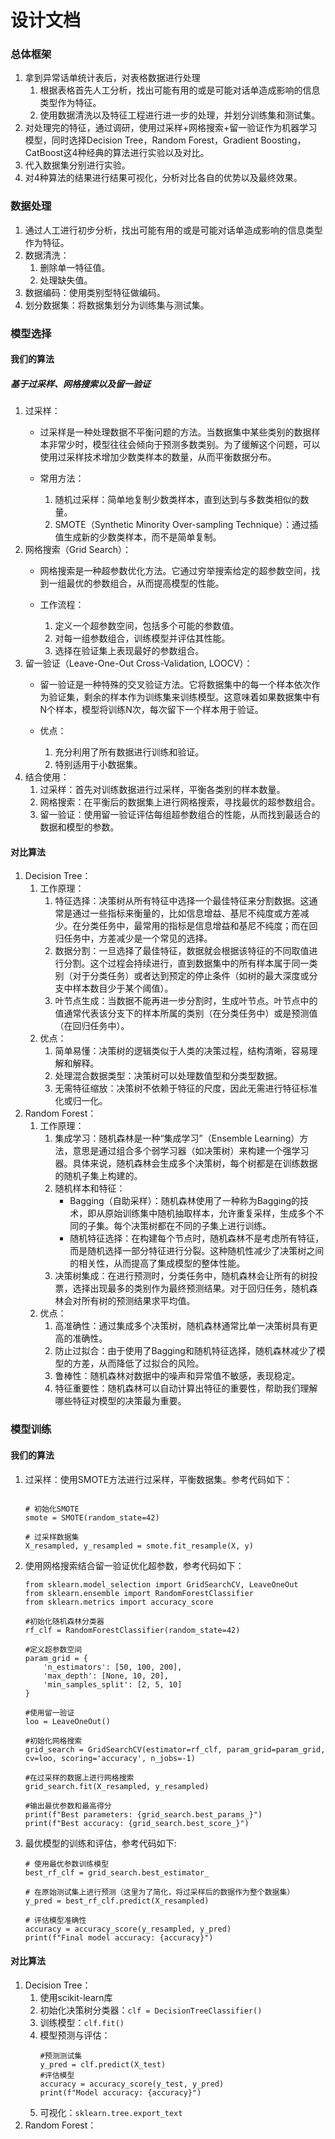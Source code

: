 # 设计文档
### 总体框架
1. 拿到异常话单统计表后，对表格数据进行处理  
    1. 根据表格首先人工分析，找出可能有用的或是可能对话单造成影响的信息类型作为特征。
    2. 使用数据清洗以及特征工程进行进一步的处理，并划分训练集和测试集。
2. 对处理完的特征，通过调研，使用过采样+网格搜索+留一验证作为机器学习模型，同时选择Decision Tree，Random Forest，Gradient Boosting，CatBoost这4种经典的算法进行实验以及对比。
3. 代入数据集分别进行实验。
4. 对4种算法的结果进行结果可视化，分析对比各自的优势以及最终效果。
### 数据处理
1. 通过人工进行初步分析，找出可能有用的或是可能对话单造成影响的信息类型作为特征。
2. 数据清洗：
    1. 删除单一特征值。
    2. 处理缺失值。
3. 数据编码：使用类别型特征做编码。
4. 划分数据集：将数据集划分为训练集与测试集。
### 模型选择
#### 我们的算法
##### 基于过采样、网格搜索以及留一验证
1. 过采样：
    - 过采样是一种处理数据不平衡问题的方法。当数据集中某些类别的数据样本非常少时，模型往往会倾向于预测多数类别。为了缓解这个问题，可以使用过采样技术增加少数类样本的数量，从而平衡数据分布。

    - 常用方法：

        1. 随机过采样：简单地复制少数类样本，直到达到与多数类相似的数量。
        2. SMOTE（Synthetic Minority Over-sampling Technique）：通过插值生成新的少数类样本，而不是简单复制。
2. 网格搜索（Grid Search）：
    - 网格搜索是一种超参数优化方法。它通过穷举搜索给定的超参数空间，找到一组最优的参数组合，从而提高模型的性能。
    - 工作流程：

        1. 定义一个超参数空间，包括多个可能的参数值。
        2. 对每一组参数组合，训练模型并评估其性能。
        3. 选择在验证集上表现最好的参数组合。
3. 留一验证（Leave-One-Out Cross-Validation, LOOCV）：
    - 留一验证是一种特殊的交叉验证方法。它将数据集中的每一个样本依次作为验证集，剩余的样本作为训练集来训练模型。这意味着如果数据集中有N个样本，模型将训练N次，每次留下一个样本用于验证。
    - 优点：

        1. 充分利用了所有数据进行训练和验证。
        2. 特别适用于小数据集。
4. 结合使用：
    1. 过采样：首先对训练数据进行过采样，平衡各类别的样本数量。
    2. 网格搜索：在平衡后的数据集上进行网格搜索，寻找最优的超参数组合。
    3. 留一验证：使用留一验证评估每组超参数组合的性能，从而找到最适合的数据和模型的参数。
#### 对比算法
1. Decision Tree：
    1. 工作原理：
        1. 特征选择：决策树从所有特征中选择一个最佳特征来分割数据。这通常是通过一些指标来衡量的，比如信息增益、基尼不纯度或方差减少。在分类任务中，最常用的指标是信息增益和基尼不纯度；而在回归任务中，方差减少是一个常见的选择。
        2. 数据分割：一旦选择了最佳特征，数据就会根据该特征的不同取值进行分割。这个过程会持续进行，直到数据集中的所有样本属于同一类别（对于分类任务）或者达到预定的停止条件（如树的最大深度或分支中样本数目少于某个阈值）。
        3. 叶节点生成：当数据不能再进一步分割时，生成叶节点。叶节点中的值通常代表该分支下的样本所属的类别（在分类任务中）或是预测值（在回归任务中）。
    2. 优点：
        1. 简单易懂：决策树的逻辑类似于人类的决策过程，结构清晰，容易理解和解释。
        2. 处理混合数据类型：决策树可以处理数值型和分类型数据。
        3. 无需特征缩放：决策树不依赖于特征的尺度，因此无需进行特征标准化或归一化。
2. Random Forest：
    1. 工作原理：
        1. 集成学习：随机森林是一种“集成学习”（Ensemble Learning）方法，意思是通过组合多个弱学习器（如决策树）来构建一个强学习器。具体来说，随机森林会生成多个决策树，每个树都是在训练数据的随机子集上构建的。
        2. 随机样本和特征：
            - Bagging（自助采样）：随机森林使用了一种称为Bagging的技术，即从原始训练集中随机抽取样本，允许重复采样，生成多个不同的子集。每个决策树都在不同的子集上进行训练。
            - 随机特征选择：在构建每个节点时，随机森林不是考虑所有特征，而是随机选择一部分特征进行分裂。这种随机性减少了决策树之间的相关性，从而提高了集成模型的整体性能。
        3. 决策树集成：在进行预测时，分类任务中，随机森林会让所有的树投票，选择出现最多的类别作为最终预测结果。对于回归任务，随机森林会对所有树的预测结果求平均值。
    2. 优点：
        1. 高准确性：通过集成多个决策树，随机森林通常比单一决策树具有更高的准确性。
        2. 防止过拟合：由于使用了Bagging和随机特征选择，随机森林减少了模型的方差，从而降低了过拟合的风险。
        3. 鲁棒性：随机森林对数据中的噪声和异常值不敏感，表现稳定。
        4. 特征重要性：随机森林可以自动计算出特征的重要性，帮助我们理解哪些特征对模型的决策最为重要。

### 模型训练
#### 我们的算法
1. 过采样：使用SMOTE方法进行过采样，平衡数据集。参考代码如下：
    ```from imblearn.over_sampling import SMOTE

    # 初始化SMOTE
    smote = SMOTE(random_state=42)

    # 过采样数据集
    X_resampled, y_resampled = smote.fit_resample(X, y)
    ```

2. 使用网格搜索结合留一验证优化超参数，参考代码如下：
    ```
    from sklearn.model_selection import GridSearchCV, LeaveOneOut
    from sklearn.ensemble import RandomForestClassifier
    from sklearn.metrics import accuracy_score

    #初始化随机森林分类器
    rf_clf = RandomForestClassifier(random_state=42)

    #定义超参数空间
    param_grid = {
        'n_estimators': [50, 100, 200],
        'max_depth': [None, 10, 20],
        'min_samples_split': [2, 5, 10]
    }

    #使用留一验证
    loo = LeaveOneOut()

    #初始化网格搜索
    grid_search = GridSearchCV(estimator=rf_clf, param_grid=param_grid, cv=loo, scoring='accuracy', n_jobs=-1)

    #在过采样的数据上进行网格搜索
    grid_search.fit(X_resampled, y_resampled)

    #输出最优参数和最高得分
    print(f"Best parameters: {grid_search.best_params_}")
    print(f"Best accuracy: {grid_search.best_score_}")
    ```
3. 最优模型的训练和评估，参考代码如下:
    ```
    # 使用最优参数训练模型
    best_rf_clf = grid_search.best_estimator_

    # 在原始测试集上进行预测（这里为了简化，将过采样后的数据作为整个数据集）
    y_pred = best_rf_clf.predict(X_resampled)

    # 评估模型准确性
    accuracy = accuracy_score(y_resampled, y_pred)
    print(f"Final model accuracy: {accuracy}")
    ```
#### 对比算法
1. Decision Tree：
    1. 使用scikit-learn库
    2. 初始化决策树分类器：`clf = DecisionTreeClassifier()`
    3. 训练模型：`clf.fit()`
    4. 模型预测与评估：
        ```
        #预测测试集
        y_pred = clf.predict(X_test)
        #评估模型
        accuracy = accuracy_score(y_test, y_pred)
        print(f"Model accuracy: {accuracy}")
    5. 可视化：`sklearn.tree.export_text`
2. Random Forest：
